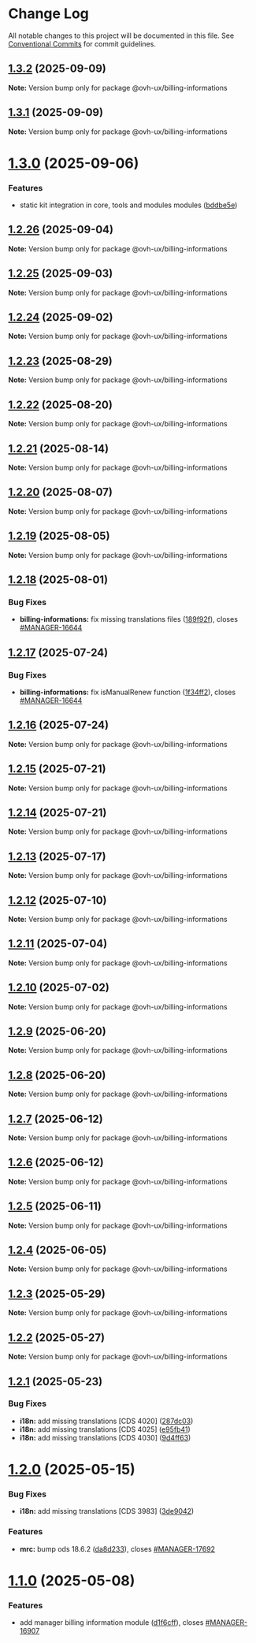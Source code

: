 # Change Log

All notable changes to this project will be documented in this file.
See [Conventional Commits](https://conventionalcommits.org) for commit guidelines.

## [1.3.2](https://github.com/ovh/manager/compare/@ovh-ux/billing-informations@1.3.1...@ovh-ux/billing-informations@1.3.2) (2025-09-09)

**Note:** Version bump only for package @ovh-ux/billing-informations





## [1.3.1](https://github.com/ovh/manager/compare/@ovh-ux/billing-informations@1.3.0...@ovh-ux/billing-informations@1.3.1) (2025-09-09)

**Note:** Version bump only for package @ovh-ux/billing-informations





# [1.3.0](https://github.com/ovh/manager/compare/@ovh-ux/billing-informations@1.2.26...@ovh-ux/billing-informations@1.3.0) (2025-09-06)


### Features

* static kit integration in core, tools and modules modules ([bddbe5e](https://github.com/ovh/manager/commit/bddbe5e07453c8a657f2ca216d48d1f6f2bc0ca5))





## [1.2.26](https://github.com/ovh/manager/compare/@ovh-ux/billing-informations@1.2.25...@ovh-ux/billing-informations@1.2.26) (2025-09-04)

**Note:** Version bump only for package @ovh-ux/billing-informations





## [1.2.25](https://github.com/ovh/manager/compare/@ovh-ux/billing-informations@1.2.24...@ovh-ux/billing-informations@1.2.25) (2025-09-03)

**Note:** Version bump only for package @ovh-ux/billing-informations





## [1.2.24](https://github.com/ovh/manager/compare/@ovh-ux/billing-informations@1.2.23...@ovh-ux/billing-informations@1.2.24) (2025-09-02)

**Note:** Version bump only for package @ovh-ux/billing-informations





## [1.2.23](https://github.com/ovh/manager/compare/@ovh-ux/billing-informations@1.2.22...@ovh-ux/billing-informations@1.2.23) (2025-08-29)

**Note:** Version bump only for package @ovh-ux/billing-informations





## [1.2.22](https://github.com/ovh/manager/compare/@ovh-ux/billing-informations@1.2.21...@ovh-ux/billing-informations@1.2.22) (2025-08-20)

**Note:** Version bump only for package @ovh-ux/billing-informations





## [1.2.21](https://github.com/ovh/manager/compare/@ovh-ux/billing-informations@1.2.20...@ovh-ux/billing-informations@1.2.21) (2025-08-14)

**Note:** Version bump only for package @ovh-ux/billing-informations





## [1.2.20](https://github.com/ovh/manager/compare/@ovh-ux/billing-informations@1.2.19...@ovh-ux/billing-informations@1.2.20) (2025-08-07)

**Note:** Version bump only for package @ovh-ux/billing-informations





## [1.2.19](https://github.com/ovh/manager/compare/@ovh-ux/billing-informations@1.2.18...@ovh-ux/billing-informations@1.2.19) (2025-08-05)

**Note:** Version bump only for package @ovh-ux/billing-informations





## [1.2.18](https://github.com/ovh/manager/compare/@ovh-ux/billing-informations@1.2.17...@ovh-ux/billing-informations@1.2.18) (2025-08-01)


### Bug Fixes

* **billing-informations:** fix missing translations files ([189f92f](https://github.com/ovh/manager/commit/189f92f608695fd46e9e6e4f44036f2ff4d83303)), closes [#MANAGER-16644](https://github.com/ovh/manager/issues/MANAGER-16644)





## [1.2.17](https://github.com/ovh/manager/compare/@ovh-ux/billing-informations@1.2.16...@ovh-ux/billing-informations@1.2.17) (2025-07-24)


### Bug Fixes

* **billing-informations:** fix isManualRenew function ([1f34ff2](https://github.com/ovh/manager/commit/1f34ff25992edd8c5942193f42928d482f46695a)), closes [#MANAGER-16644](https://github.com/ovh/manager/issues/MANAGER-16644)





## [1.2.16](https://github.com/ovh/manager/compare/@ovh-ux/billing-informations@1.2.15...@ovh-ux/billing-informations@1.2.16) (2025-07-24)

**Note:** Version bump only for package @ovh-ux/billing-informations





## [1.2.15](https://github.com/ovh/manager/compare/@ovh-ux/billing-informations@1.2.14...@ovh-ux/billing-informations@1.2.15) (2025-07-21)

**Note:** Version bump only for package @ovh-ux/billing-informations





## [1.2.14](https://github.com/ovh/manager/compare/@ovh-ux/billing-informations@1.2.13...@ovh-ux/billing-informations@1.2.14) (2025-07-21)

**Note:** Version bump only for package @ovh-ux/billing-informations





## [1.2.13](https://github.com/ovh/manager/compare/@ovh-ux/billing-informations@1.2.12...@ovh-ux/billing-informations@1.2.13) (2025-07-17)

**Note:** Version bump only for package @ovh-ux/billing-informations





## [1.2.12](https://github.com/ovh/manager/compare/@ovh-ux/billing-informations@1.2.11...@ovh-ux/billing-informations@1.2.12) (2025-07-10)

**Note:** Version bump only for package @ovh-ux/billing-informations





## [1.2.11](https://github.com/ovh/manager/compare/@ovh-ux/billing-informations@1.2.10...@ovh-ux/billing-informations@1.2.11) (2025-07-04)

**Note:** Version bump only for package @ovh-ux/billing-informations





## [1.2.10](https://github.com/ovh/manager/compare/@ovh-ux/billing-informations@1.2.9...@ovh-ux/billing-informations@1.2.10) (2025-07-02)

**Note:** Version bump only for package @ovh-ux/billing-informations





## [1.2.9](https://github.com/ovh/manager/compare/@ovh-ux/billing-informations@1.2.8...@ovh-ux/billing-informations@1.2.9) (2025-06-20)

**Note:** Version bump only for package @ovh-ux/billing-informations





## [1.2.8](https://github.com/ovh/manager/compare/@ovh-ux/billing-informations@1.2.7...@ovh-ux/billing-informations@1.2.8) (2025-06-20)

**Note:** Version bump only for package @ovh-ux/billing-informations





## [1.2.7](https://github.com/ovh/manager/compare/@ovh-ux/billing-informations@1.2.6...@ovh-ux/billing-informations@1.2.7) (2025-06-12)

**Note:** Version bump only for package @ovh-ux/billing-informations





## [1.2.6](https://github.com/ovh/manager/compare/@ovh-ux/billing-informations@1.2.5...@ovh-ux/billing-informations@1.2.6) (2025-06-12)

**Note:** Version bump only for package @ovh-ux/billing-informations





## [1.2.5](https://github.com/ovh/manager/compare/@ovh-ux/billing-informations@1.2.4...@ovh-ux/billing-informations@1.2.5) (2025-06-11)

**Note:** Version bump only for package @ovh-ux/billing-informations





## [1.2.4](https://github.com/ovh/manager/compare/@ovh-ux/billing-informations@1.2.3...@ovh-ux/billing-informations@1.2.4) (2025-06-05)

**Note:** Version bump only for package @ovh-ux/billing-informations





## [1.2.3](https://github.com/ovh/manager/compare/@ovh-ux/billing-informations@1.2.2...@ovh-ux/billing-informations@1.2.3) (2025-05-29)

**Note:** Version bump only for package @ovh-ux/billing-informations





## [1.2.2](https://github.com/ovh/manager/compare/@ovh-ux/billing-informations@1.2.1...@ovh-ux/billing-informations@1.2.2) (2025-05-27)

**Note:** Version bump only for package @ovh-ux/billing-informations





## [1.2.1](https://github.com/ovh/manager/compare/@ovh-ux/billing-informations@1.2.0...@ovh-ux/billing-informations@1.2.1) (2025-05-23)


### Bug Fixes

* **i18n:** add missing translations [CDS 4020] ([287dc03](https://github.com/ovh/manager/commit/287dc03f5f1b3e5ebb9bc514cabe0d12989a4ada))
* **i18n:** add missing translations [CDS 4025] ([e95fb41](https://github.com/ovh/manager/commit/e95fb410146a8140c601438dd6d78072814042f3))
* **i18n:** add missing translations [CDS 4030] ([9d4ff63](https://github.com/ovh/manager/commit/9d4ff63338619d8a9df83dbaa4e41a17fcff667d))





# [1.2.0](https://github.com/ovh/manager/compare/@ovh-ux/billing-informations@1.1.0...@ovh-ux/billing-informations@1.2.0) (2025-05-15)


### Bug Fixes

* **i18n:** add missing translations [CDS 3983] ([3de9042](https://github.com/ovh/manager/commit/3de90422652ddaf4f7ef30e43d59050518d22811))


### Features

* **mrc:** bump ods 18.6.2 ([da8d233](https://github.com/ovh/manager/commit/da8d23327c353dda493f395d303ed128a2976c14)), closes [#MANAGER-17692](https://github.com/ovh/manager/issues/MANAGER-17692)





# [1.1.0](https://github.com/ovh/manager/compare/@ovh-ux/billing-informations@1.0.0...@ovh-ux/billing-informations@1.1.0) (2025-05-08)


### Features

* add manager billing information module ([d1f6cff](https://github.com/ovh/manager/commit/d1f6cff9d57f8694cc662fbdd3af876721ab51cf)), closes [#MANAGER-16907](https://github.com/ovh/manager/issues/MANAGER-16907)
